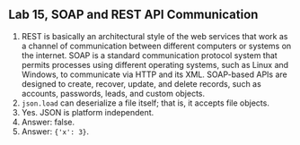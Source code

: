 

Lab 15, SOAP and REST API Communication
---------------------------------------------------------------

1.  REST is basically an architectural style of the web services that
    work as a channel of communication between different computers or
    systems on the internet. SOAP is a standard communication protocol
    system that permits processes using different operating systems,
    such as Linux and Windows, to communicate via HTTP and its XML.
    SOAP-based APIs are designed to create, recover, update, and delete
    records, such as accounts, passwords, leads, and custom objects.
2.  `json.load` can deserialize a file itself; that is, it
    accepts file objects.
3.  Yes. JSON is platform independent.
4.  Answer: false.
5.  Answer: `{'x': 3}`.
